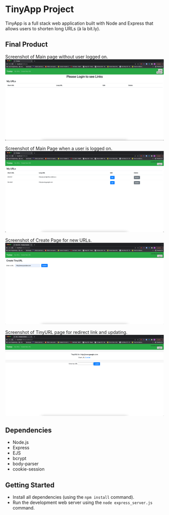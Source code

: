 # TinyApp Project

TinyApp is a full stack web application built with Node and Express that allows users to shorten long URLs (à la bit.ly).

## Final Product

Screenshot of Main page without user logged on.
!["Screenshot of Main Page not logged in"](https://github.com/azhen44/tinyapp/blob/master/docs/url-main.png?raw=true)

Screenshot of Main Page when a user is logged on.
!["Screenshot of Main Page Logged in"](https://github.com/azhen44/tinyapp/blob/master/docs/url-main-loggedin.png?raw=true)



Screenshot of Create Page for new URLs.
!["Screenshot of Create Page"](https://github.com/azhen44/tinyapp/blob/master/docs/create-page.png?raw=true)

Screenshot of TinyURL page for redirect link and updating.
!["Short-Url Page"](https://github.com/azhen44/tinyapp/blob/master/docs/shorturl-page.png?raw=true)

## Dependencies

- Node.js
- Express
- EJS
- bcrypt
- body-parser
- cookie-session


## Getting Started

- Install all dependencies (using the `npm install` command).
- Run the development web server using the `node express_server.js` command.